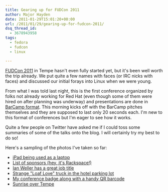 ```yaml
---
title: Gearing up for FUDCon 2011
author: Major Hayden
date: 2011-01-29T15:01:20+00:00
url: /2011/01/29/gearing-up-for-fudcon-2011/
dsq_thread_id:
  - 3678943958
tags:
  - fedora
  - fudcon
  - linux

---
```

[FUDCon 2011][1] in Tempe hasn't even fully started yet, but it's been well worth the trip already. We put quite a few names with faces (or IRC nicks with faces) and discussed our initial forays into Linux when we were young.

From what I was told last night, this is the first conference organized by folks not already working for Red Hat (even though some of them were hired on after planning was underway) and presentations are done in [BarCamp format][2]. This morning kicks off with the BarCamp pitches themselves and they are supposed to last only 20 seconds each. I'm new to this format of conferences but I'm eager to see how it works.

Quite a few people on Twitter have asked me if I could toss some summaries of some of the talks onto the blog. I will certainly try my best to do so!

Here's a sampling of the photos I've taken so far:

  * [iPad being used as a laptop][3]
  * [List of sponsors (hey, it's Rackspace!)][4]
  * [Ian Weller has a great job title][5]
  * [Strange "Loaf Love" truck in the hotel parking lot][6]
  * [My conference badge along with a handy QR barcode][7]
  * [Sunrise over Tempe][8]

 [1]: http://fedoraproject.org/wiki/FUDCon:Tempe_2011
 [2]: http://barcamp.org/
 [3]: http://rkrh.kr/1296241117.jpg
 [4]: http://rkrh.kr/1296265179.jpg
 [5]: http://thesocialnerd.com/best-job-title-ever-written
 [6]: http://thesocialnerd.com/everybody-needs-a-little-loaf-love
 [7]: http://thesocialnerd.com/qr-barcodes-at-fudcon-are-a-great-idea
 [8]: http://thesocialnerd.com/sunrise-over-tempe-arizona
